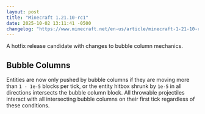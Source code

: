 ```yaml
---
layout: post
title: "Minecraft 1.21.10-rc1"
date: 2025-10-02 13:11:41 -0500
changelog: "https://www.minecraft.net/en-us/article/minecraft-1-21-10-release-candidate-1"
---
```


A hotfix release candidate with changes to bubble column mechanics.

## Bubble Columns

Entities are now only pushed by bubble columns if they are moving more than `1 - 1e-5` blocks per tick, or the entity hitbox shrunk by `1e-5` in all directions intersects the bubble column block. All throwable projectiles interact with all intersecting bubble columns on their first tick regardless of these conditions.

